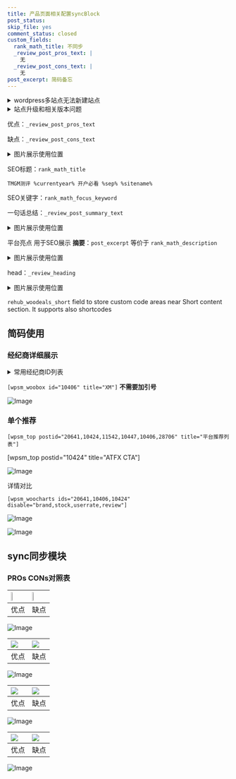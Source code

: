 ```yaml
---
title: 产品页面相关配置syncBlock
post_status: 
skip_file: yes
comment_status: closed
custom_fields:
  rank_math_title: 不同步
  _review_post_pros_text: |
    无
  _review_post_cons_text: |
    无
post_excerpt: 简码备忘
---
```

<details><summary>wordpress多站点无法新建站点</summary>

<li>和报错需要清理cookies一样的原因</li>
<li>wp-config.php里面<code>define( 'SUBDOMAIN_INSTALL', false );//子域名安装</code></li>
<li>新建子站点是用<code>define( 'SUBDOMAIN_INSTALL', true);//子域名安装</code> 完成以后，改成<code>false</code></li>
</details>

<details><summary>站点升级和相关版本问题</summary>

<p>wordpress：5.9.9
woocommerce：7.5.1
出现问题的地方：主题选项里面>><strong>Product layout >>compact style</strong></p>
<p>如何出现没有用过的字段 导致无法保存。先导出配置 然后进行修改，后面再次恢复即可。</p>
<p>出现部分字段无法显示时，需要返回默认布局后，对产品进行保存就好了。</p>
<p></p>
</details>

优点：`_review_post_pros_text`

缺点：`_review_post_cons_text`

<details><summary>图片展示使用位置</summary>

<img src="https://prod-files-secure.s3.us-west-2.amazonaws.com/39ed1227-6d7d-4570-be36-9ccd4a2c4241/f51d3d83-55d4-4bdf-9604-f37ec77ab556/Untitled.png?X-Amz-Algorithm=AWS4-HMAC-SHA256&X-Amz-Content-Sha256=UNSIGNED-PAYLOAD&X-Amz-Credential=ASIAZI2LB466X6XWVNRO%2F20250319%2Fus-west-2%2Fs3%2Faws4_request&X-Amz-Date=20250319T045518Z&X-Amz-Expires=3600&X-Amz-Security-Token=IQoJb3JpZ2luX2VjEBQaCXVzLXdlc3QtMiJIMEYCIQDQR88mD39bIuPPoh50huFza2P%2FVDrmKOyyr7nIj3kIQgIhAJpWbF7bzSDSh%2FfxT0dZIVN8W%2FUE7NRrVVumH9fgvJl2Kv8DCG0QABoMNjM3NDIzMTgzODA1IgxUksODUZtAjk00Y7Mq3APWWQLOLF2bvvL0xAIJRAT1Ta3Ap3%2Bfhq0hMKaSNtxhOdKu%2F9o%2FDT1JFdcSeQJ9oykRkCn4n2L2Ubx6idzWdLA8jfTXA%2Fji%2FtZ%2FPPOQ9HFX2ifKe65LGeHUCVX5JFfa5NNPnL0HB4cX%2Bp2zl2e9PLLHiVL%2FQZBNZIS4jN0B1U%2BsfzBi3I27Qts5EDrtOb5%2FhFHCTC65ECns4jcdvhjyqSmjU6To8QyYwH7tZrQMhPQAaNqnEkGyWE%2BTZUk4MDDSmRQ7RAqob%2F8qBdd9fgE4hW7gy7L7xrHm2G2w1rMLckZvLHnfCqqLHgQC61%2BPmcO5Vjoxei8aBEYiL7W1PmiIk4DAFRk96q8H7wUX74L1iGqYrZbt3vLOF%2B6A3nT2fmZRB9mIn%2FwYi0MUGz93QmdZ2htK%2BxAv1O32m0E%2FqoFlYqw59UgjtrtWcu7nojEUS4O1j%2BD2RD%2BsIPIa3E4DZPpJTarqWEoagn%2BWm4kxN%2FegF49wn4gAbK80RNB6MJzsZvSceNzvXAri6TPNZFv59V2P7ibDgoGj%2Fl2O4JX%2BSUAbPFLYasfLqaC47%2FBze%2Fk%2FTsHPPKQEoWlFVHOPtsP85ZFCoigRvgows%2BOy035tsG9IRRTgWGCmFLnYQhuZvOOv7DCv%2FOi%2BBjqkAdMgNhTX%2B%2BSRWnJbUwXc1wYgJI7T%2FuJ43Q4yVetHvs7gQuLCB56Ocp1f91708%2B8HqATAmo5NbZsxZvVlUO68HW%2FYPzKG7cnTavecQWT3ze%2F4I91ICsn2CIuN%2BLQcoAJ1IvPyrZJH2uLFESVsT9c0IJl58%2BdBV6ForIEjpq4pM2e40kRvyuAK3zdIaWHDQ6lFpsUTmWw%2F%2FWtxRI0d%2FBZCsgGwL5pY&X-Amz-Signature=cb1fb206fcd0d8478514cdb278b0bf5b05640c7565f5d162ab77fcd78f866b49&X-Amz-SignedHeaders=host&x-id=GetObject" alt="Image">
</details>

SEO标题：`rank_math_title`

`TMGM测评 %currentyear% 开户必看 %sep% %sitename%`

SEO关键字：`rank_math_focus_keyword`

一句话总结：`_review_post_summary_text`

<details><summary>图片展示使用位置</summary>

<img src="https://prod-files-secure.s3.us-west-2.amazonaws.com/39ed1227-6d7d-4570-be36-9ccd4a2c4241/4b96a922-296c-4f4e-8630-d1c870cbce01/Untitled.png?X-Amz-Algorithm=AWS4-HMAC-SHA256&X-Amz-Content-Sha256=UNSIGNED-PAYLOAD&X-Amz-Credential=ASIAZI2LB4663W3EUU3T%2F20250319%2Fus-west-2%2Fs3%2Faws4_request&X-Amz-Date=20250319T045518Z&X-Amz-Expires=3600&X-Amz-Security-Token=IQoJb3JpZ2luX2VjEBUaCXVzLXdlc3QtMiJGMEQCIFsipaEViankoSo%2Fdhg316%2FWeUSXla%2Fqui2gSRRn%2BvzHAiAWHBRvB2ThOJt9cjpOvsVQYlmNuq45NPxlEROTl%2FXsEyr%2FAwhuEAAaDDYzNzQyMzE4MzgwNSIMcqbYUZufCaR%2BU0%2BgKtwDzUMlR3LxX%2B4TApgWY%2BVx3mkJfqHl4zGTLmCwn6bhPISNFcoxxHr%2BWEado8WnC1soeHib0%2F2FPfdtZ%2BzESExepJyDEbPiDydatN312FzQ%2F%2FWMV8Gl%2BO4ieDNiOi%2BKGu7q9HvdcX1%2BYnr7%2BOmT3Iwt%2FmFg%2FqsHZHXJnZnEzKLJ7UiF1N5%2Bi1UuQ9QqMgPwYgGnReDn%2B7rPNDZmgQxgJxXMLujHOe%2B0IvV%2Bc4ez9IXBBcQC1daQqOHzAv%2FJh0%2BaNfKQ0DcPliK1yx%2BeuyDywdNr3iBhMqh59XFV6fVuFh0QdZmxI3rwT8MN7GGCxfsZ4c8UZf5a5jsZcKtwFuvTHj5QuEMADXOuhKNTPBz7vlL75EozBCzQNbz3u0GTsWSJF4ZcLlTKZUgmMptwL%2FjiXcPqygMlNMUqTK0Q%2BPHDnudU7abDalGsTHhfPYLN0%2FcYXpikIgbgF5nOqQx1Zjz9v6BzJnNYUjt1zuYaSYygYfc7ZkEf%2BTniNhr0x19rP1gZdeKySjOoZaO%2FFFWs7M%2FoHw%2BweJbBfj07s5dJuw0P82IpO%2BOOq4xrE5aKz1HSFLa%2FoWVdBBgpDWjDcyFSDPfH2ryyMMpOQoG5vIhWOFctATe6nF9d1Jh75MpyJb1vdEEwiJHpvgY6pgHmPIsEakhCvxy1x6wuW7UrXHnBVy3Kqw57HEhgB8ooBFpO8ZeRii6CZVJn7watAFX0E9RELgM8ox3%2BUqtm7MXiGwQ38Jbm2m1%2B89mGwk%2FdVtQ9S1%2Bug9RF7WaHFyaqIQcoJxBJ1zYZrzRbs%2FvxlP2DzIAkdPXbuWrmxNd9gw1TAGxTfVkcDAvDRpkom4WBvi4Sap1wd%2BDtEbSarIQ5NEEleRTO8x%2BU&X-Amz-Signature=8bc8ac4e3dedb31a59edab8efc81123932fb01e30acad40c53726c71e0c0e636&X-Amz-SignedHeaders=host&x-id=GetObject" alt="Image">
</details>

平台亮点 用于SEO展示 **摘要**：`post_excerpt`  等价于 `rank_math_description`

<details><summary>图片展示使用位置</summary>

<img src="https://prod-files-secure.s3.us-west-2.amazonaws.com/39ed1227-6d7d-4570-be36-9ccd4a2c4241/1ee11f63-b60a-4dfe-a7a7-d58ff23b5d88/Untitled.png?X-Amz-Algorithm=AWS4-HMAC-SHA256&X-Amz-Content-Sha256=UNSIGNED-PAYLOAD&X-Amz-Credential=ASIAZI2LB466TB2QTXDN%2F20250319%2Fus-west-2%2Fs3%2Faws4_request&X-Amz-Date=20250319T045519Z&X-Amz-Expires=3600&X-Amz-Security-Token=IQoJb3JpZ2luX2VjEBQaCXVzLXdlc3QtMiJIMEYCIQD5PNrZPuwpa2%2BI6JCXsaxjNLGYwSHOVIUMg9mrtYYF4AIhAM6vAst5wZLs7W%2B7rOgHt5I%2FyC3LRB9f%2BvLurmncTAvqKv8DCG0QABoMNjM3NDIzMTgzODA1IgwfzpcUW17ve2bCR3kq3AMuMfk1hA8IlJBrAkqqW20QquybB0kUvl%2F3GdraZ48lIBcL5S21PsCmzUGOxhb61CznIzMjHMDOq6uRKvsU3V3wPK4vFzaB9jWStit9XuwTdDx3RwRwmeQc0mqTKDGd2ViF2a4tE%2BQdD1vd%2B80cxUGoPJ7qw0c3JjrbmuOogG43sJiSK4evQKps42qsXVXNInEY75S7VfkFrVIHPq4ePfUOM9%2FadQPfS0DDEJ04JStNZiQi%2BqBhRggoampe98AdEAaQU%2BToan2DtGYYh%2ByPoOMoSk6injEBGj8khvNzc6e7cVIc4ZR7tF3vDmcMztaZlvYkLAvgv0Kc4DHxP7hrO36BmIxbOTIV2Q7k2uiN4woUXjlRJlNTwWf55fENiCyafDmIem0rdesRk26sY1l2MZGOKxIHCT5KjthR7yIAq7Fnurq92TxIY2oZ8NuNQAtqRKCfpJjEHU32WNRphZJZP0H4srcZKNIF6LcfcF4NUZS9i8JxPxplKxNRh782MUsiFX1rYZC8s3NEYpP8StuFExZcMQM7tnkxCZ4y%2Bx4nStjAnik%2B7QIXeuj9dkLvZFGT8EGqyAiJMFbGVZ6uP7X3KveltnIAGRlhUsmozDTJaG0v092LcfGiGzKySzcVVzCS%2Fei%2BBjqkAao8ybRg8B9CneS3XYor08LDxpYmrHcMmxQb%2Bt7Mdeswv2iKoh5Ci735G8PP9cfa53iwgc%2Bq1Ym%2Bz9MYzj7Z4h0fKeuJzl5Ou%2BuMhp7SZAEg1tIhoIr4FVTN%2BzEil1BIVnyULLlnJtJfwgoiSKxOs1HfAksr%2FxHAJ5MbqO3zXwJjVT%2BLfO6vrjkVRKnC%2BTxFGPGY22DmSKxJqiY1CgnY5qOXEFIf&X-Amz-Signature=785224f4291d74d26eadae309dff08c129d1f10ca5936841f04216a4b2e6cc81&X-Amz-SignedHeaders=host&x-id=GetObject" alt="Image">
<img src="https://prod-files-secure.s3.us-west-2.amazonaws.com/39ed1227-6d7d-4570-be36-9ccd4a2c4241/ad4118b5-78d8-4fbe-801e-3b29b5d99c01/Untitled.png?X-Amz-Algorithm=AWS4-HMAC-SHA256&X-Amz-Content-Sha256=UNSIGNED-PAYLOAD&X-Amz-Credential=ASIAZI2LB466TB2QTXDN%2F20250319%2Fus-west-2%2Fs3%2Faws4_request&X-Amz-Date=20250319T045519Z&X-Amz-Expires=3600&X-Amz-Security-Token=IQoJb3JpZ2luX2VjEBQaCXVzLXdlc3QtMiJIMEYCIQD5PNrZPuwpa2%2BI6JCXsaxjNLGYwSHOVIUMg9mrtYYF4AIhAM6vAst5wZLs7W%2B7rOgHt5I%2FyC3LRB9f%2BvLurmncTAvqKv8DCG0QABoMNjM3NDIzMTgzODA1IgwfzpcUW17ve2bCR3kq3AMuMfk1hA8IlJBrAkqqW20QquybB0kUvl%2F3GdraZ48lIBcL5S21PsCmzUGOxhb61CznIzMjHMDOq6uRKvsU3V3wPK4vFzaB9jWStit9XuwTdDx3RwRwmeQc0mqTKDGd2ViF2a4tE%2BQdD1vd%2B80cxUGoPJ7qw0c3JjrbmuOogG43sJiSK4evQKps42qsXVXNInEY75S7VfkFrVIHPq4ePfUOM9%2FadQPfS0DDEJ04JStNZiQi%2BqBhRggoampe98AdEAaQU%2BToan2DtGYYh%2ByPoOMoSk6injEBGj8khvNzc6e7cVIc4ZR7tF3vDmcMztaZlvYkLAvgv0Kc4DHxP7hrO36BmIxbOTIV2Q7k2uiN4woUXjlRJlNTwWf55fENiCyafDmIem0rdesRk26sY1l2MZGOKxIHCT5KjthR7yIAq7Fnurq92TxIY2oZ8NuNQAtqRKCfpJjEHU32WNRphZJZP0H4srcZKNIF6LcfcF4NUZS9i8JxPxplKxNRh782MUsiFX1rYZC8s3NEYpP8StuFExZcMQM7tnkxCZ4y%2Bx4nStjAnik%2B7QIXeuj9dkLvZFGT8EGqyAiJMFbGVZ6uP7X3KveltnIAGRlhUsmozDTJaG0v092LcfGiGzKySzcVVzCS%2Fei%2BBjqkAao8ybRg8B9CneS3XYor08LDxpYmrHcMmxQb%2Bt7Mdeswv2iKoh5Ci735G8PP9cfa53iwgc%2Bq1Ym%2Bz9MYzj7Z4h0fKeuJzl5Ou%2BuMhp7SZAEg1tIhoIr4FVTN%2BzEil1BIVnyULLlnJtJfwgoiSKxOs1HfAksr%2FxHAJ5MbqO3zXwJjVT%2BLfO6vrjkVRKnC%2BTxFGPGY22DmSKxJqiY1CgnY5qOXEFIf&X-Amz-Signature=8d38d44a8ff5b1df2d3814131e5a825cacf6cf0f2e4455f6a78b6e2942f64648&X-Amz-SignedHeaders=host&x-id=GetObject" alt="Image">
<img src="https://prod-files-secure.s3.us-west-2.amazonaws.com/39ed1227-6d7d-4570-be36-9ccd4a2c4241/a38cf7c9-a79c-4b64-9e94-13589fe0758b/Untitled.png?X-Amz-Algorithm=AWS4-HMAC-SHA256&X-Amz-Content-Sha256=UNSIGNED-PAYLOAD&X-Amz-Credential=ASIAZI2LB466TB2QTXDN%2F20250319%2Fus-west-2%2Fs3%2Faws4_request&X-Amz-Date=20250319T045519Z&X-Amz-Expires=3600&X-Amz-Security-Token=IQoJb3JpZ2luX2VjEBQaCXVzLXdlc3QtMiJIMEYCIQD5PNrZPuwpa2%2BI6JCXsaxjNLGYwSHOVIUMg9mrtYYF4AIhAM6vAst5wZLs7W%2B7rOgHt5I%2FyC3LRB9f%2BvLurmncTAvqKv8DCG0QABoMNjM3NDIzMTgzODA1IgwfzpcUW17ve2bCR3kq3AMuMfk1hA8IlJBrAkqqW20QquybB0kUvl%2F3GdraZ48lIBcL5S21PsCmzUGOxhb61CznIzMjHMDOq6uRKvsU3V3wPK4vFzaB9jWStit9XuwTdDx3RwRwmeQc0mqTKDGd2ViF2a4tE%2BQdD1vd%2B80cxUGoPJ7qw0c3JjrbmuOogG43sJiSK4evQKps42qsXVXNInEY75S7VfkFrVIHPq4ePfUOM9%2FadQPfS0DDEJ04JStNZiQi%2BqBhRggoampe98AdEAaQU%2BToan2DtGYYh%2ByPoOMoSk6injEBGj8khvNzc6e7cVIc4ZR7tF3vDmcMztaZlvYkLAvgv0Kc4DHxP7hrO36BmIxbOTIV2Q7k2uiN4woUXjlRJlNTwWf55fENiCyafDmIem0rdesRk26sY1l2MZGOKxIHCT5KjthR7yIAq7Fnurq92TxIY2oZ8NuNQAtqRKCfpJjEHU32WNRphZJZP0H4srcZKNIF6LcfcF4NUZS9i8JxPxplKxNRh782MUsiFX1rYZC8s3NEYpP8StuFExZcMQM7tnkxCZ4y%2Bx4nStjAnik%2B7QIXeuj9dkLvZFGT8EGqyAiJMFbGVZ6uP7X3KveltnIAGRlhUsmozDTJaG0v092LcfGiGzKySzcVVzCS%2Fei%2BBjqkAao8ybRg8B9CneS3XYor08LDxpYmrHcMmxQb%2Bt7Mdeswv2iKoh5Ci735G8PP9cfa53iwgc%2Bq1Ym%2Bz9MYzj7Z4h0fKeuJzl5Ou%2BuMhp7SZAEg1tIhoIr4FVTN%2BzEil1BIVnyULLlnJtJfwgoiSKxOs1HfAksr%2FxHAJ5MbqO3zXwJjVT%2BLfO6vrjkVRKnC%2BTxFGPGY22DmSKxJqiY1CgnY5qOXEFIf&X-Amz-Signature=03174ac2d9bb2fcdbccca7ee23af3b7c16b922170ad9342a8d069a9f2aeb09a8&X-Amz-SignedHeaders=host&x-id=GetObject" alt="Image">
<img src="https://prod-files-secure.s3.us-west-2.amazonaws.com/39ed1227-6d7d-4570-be36-9ccd4a2c4241/7da6fc1e-d2ac-42ae-8c75-cb5749aa18f6/Untitled.png?X-Amz-Algorithm=AWS4-HMAC-SHA256&X-Amz-Content-Sha256=UNSIGNED-PAYLOAD&X-Amz-Credential=ASIAZI2LB466TB2QTXDN%2F20250319%2Fus-west-2%2Fs3%2Faws4_request&X-Amz-Date=20250319T045519Z&X-Amz-Expires=3600&X-Amz-Security-Token=IQoJb3JpZ2luX2VjEBQaCXVzLXdlc3QtMiJIMEYCIQD5PNrZPuwpa2%2BI6JCXsaxjNLGYwSHOVIUMg9mrtYYF4AIhAM6vAst5wZLs7W%2B7rOgHt5I%2FyC3LRB9f%2BvLurmncTAvqKv8DCG0QABoMNjM3NDIzMTgzODA1IgwfzpcUW17ve2bCR3kq3AMuMfk1hA8IlJBrAkqqW20QquybB0kUvl%2F3GdraZ48lIBcL5S21PsCmzUGOxhb61CznIzMjHMDOq6uRKvsU3V3wPK4vFzaB9jWStit9XuwTdDx3RwRwmeQc0mqTKDGd2ViF2a4tE%2BQdD1vd%2B80cxUGoPJ7qw0c3JjrbmuOogG43sJiSK4evQKps42qsXVXNInEY75S7VfkFrVIHPq4ePfUOM9%2FadQPfS0DDEJ04JStNZiQi%2BqBhRggoampe98AdEAaQU%2BToan2DtGYYh%2ByPoOMoSk6injEBGj8khvNzc6e7cVIc4ZR7tF3vDmcMztaZlvYkLAvgv0Kc4DHxP7hrO36BmIxbOTIV2Q7k2uiN4woUXjlRJlNTwWf55fENiCyafDmIem0rdesRk26sY1l2MZGOKxIHCT5KjthR7yIAq7Fnurq92TxIY2oZ8NuNQAtqRKCfpJjEHU32WNRphZJZP0H4srcZKNIF6LcfcF4NUZS9i8JxPxplKxNRh782MUsiFX1rYZC8s3NEYpP8StuFExZcMQM7tnkxCZ4y%2Bx4nStjAnik%2B7QIXeuj9dkLvZFGT8EGqyAiJMFbGVZ6uP7X3KveltnIAGRlhUsmozDTJaG0v092LcfGiGzKySzcVVzCS%2Fei%2BBjqkAao8ybRg8B9CneS3XYor08LDxpYmrHcMmxQb%2Bt7Mdeswv2iKoh5Ci735G8PP9cfa53iwgc%2Bq1Ym%2Bz9MYzj7Z4h0fKeuJzl5Ou%2BuMhp7SZAEg1tIhoIr4FVTN%2BzEil1BIVnyULLlnJtJfwgoiSKxOs1HfAksr%2FxHAJ5MbqO3zXwJjVT%2BLfO6vrjkVRKnC%2BTxFGPGY22DmSKxJqiY1CgnY5qOXEFIf&X-Amz-Signature=fa68fbfe89d966d97da2c5661b719873c38f104a90ad2a51d86f7e3e727fe1dd&X-Amz-SignedHeaders=host&x-id=GetObject" alt="Image">
<img src="https://prod-files-secure.s3.us-west-2.amazonaws.com/39ed1227-6d7d-4570-be36-9ccd4a2c4241/7e97f40a-eaee-47f5-b2f9-475f96808fa7/Untitled.png?X-Amz-Algorithm=AWS4-HMAC-SHA256&X-Amz-Content-Sha256=UNSIGNED-PAYLOAD&X-Amz-Credential=ASIAZI2LB466TB2QTXDN%2F20250319%2Fus-west-2%2Fs3%2Faws4_request&X-Amz-Date=20250319T045519Z&X-Amz-Expires=3600&X-Amz-Security-Token=IQoJb3JpZ2luX2VjEBQaCXVzLXdlc3QtMiJIMEYCIQD5PNrZPuwpa2%2BI6JCXsaxjNLGYwSHOVIUMg9mrtYYF4AIhAM6vAst5wZLs7W%2B7rOgHt5I%2FyC3LRB9f%2BvLurmncTAvqKv8DCG0QABoMNjM3NDIzMTgzODA1IgwfzpcUW17ve2bCR3kq3AMuMfk1hA8IlJBrAkqqW20QquybB0kUvl%2F3GdraZ48lIBcL5S21PsCmzUGOxhb61CznIzMjHMDOq6uRKvsU3V3wPK4vFzaB9jWStit9XuwTdDx3RwRwmeQc0mqTKDGd2ViF2a4tE%2BQdD1vd%2B80cxUGoPJ7qw0c3JjrbmuOogG43sJiSK4evQKps42qsXVXNInEY75S7VfkFrVIHPq4ePfUOM9%2FadQPfS0DDEJ04JStNZiQi%2BqBhRggoampe98AdEAaQU%2BToan2DtGYYh%2ByPoOMoSk6injEBGj8khvNzc6e7cVIc4ZR7tF3vDmcMztaZlvYkLAvgv0Kc4DHxP7hrO36BmIxbOTIV2Q7k2uiN4woUXjlRJlNTwWf55fENiCyafDmIem0rdesRk26sY1l2MZGOKxIHCT5KjthR7yIAq7Fnurq92TxIY2oZ8NuNQAtqRKCfpJjEHU32WNRphZJZP0H4srcZKNIF6LcfcF4NUZS9i8JxPxplKxNRh782MUsiFX1rYZC8s3NEYpP8StuFExZcMQM7tnkxCZ4y%2Bx4nStjAnik%2B7QIXeuj9dkLvZFGT8EGqyAiJMFbGVZ6uP7X3KveltnIAGRlhUsmozDTJaG0v092LcfGiGzKySzcVVzCS%2Fei%2BBjqkAao8ybRg8B9CneS3XYor08LDxpYmrHcMmxQb%2Bt7Mdeswv2iKoh5Ci735G8PP9cfa53iwgc%2Bq1Ym%2Bz9MYzj7Z4h0fKeuJzl5Ou%2BuMhp7SZAEg1tIhoIr4FVTN%2BzEil1BIVnyULLlnJtJfwgoiSKxOs1HfAksr%2FxHAJ5MbqO3zXwJjVT%2BLfO6vrjkVRKnC%2BTxFGPGY22DmSKxJqiY1CgnY5qOXEFIf&X-Amz-Signature=696875c9186ceb179dd49d2df711599951fa4a1d4cfb13769068f2bdcd7e1fc8&X-Amz-SignedHeaders=host&x-id=GetObject" alt="Image">
</details>

head：`_review_heading`

<details><summary>图片展示使用位置</summary>

<img src="https://prod-files-secure.s3.us-west-2.amazonaws.com/39ed1227-6d7d-4570-be36-9ccd4a2c4241/3a4650ad-9887-415c-889a-edd51fa54f27/Untitled.png?X-Amz-Algorithm=AWS4-HMAC-SHA256&X-Amz-Content-Sha256=UNSIGNED-PAYLOAD&X-Amz-Credential=ASIAZI2LB4664LOKOVLN%2F20250319%2Fus-west-2%2Fs3%2Faws4_request&X-Amz-Date=20250319T045519Z&X-Amz-Expires=3600&X-Amz-Security-Token=IQoJb3JpZ2luX2VjEBQaCXVzLXdlc3QtMiJGMEQCIE%2F4e%2FpxPPXL7Ul036TI1G2g7Ara6qoHxKXgN4bWSAi9AiAOPAXCRmKMFRVJPCBDTX%2B0twdmml%2FVmo3zY7yfZVKTTyr%2FAwhtEAAaDDYzNzQyMzE4MzgwNSIMx%2BfBpAVvMiA%2BvtdEKtwDrMULjnqGfBjdFyL4gjTnQrC4OyVvXtcvbtiE2klF2b%2Fd947jBLzt8UrqG565B8U9wc6bBKrCq07lB965GEc0DMxOVEHoOpajmDttHVtqtrlRRlfiDTvYn2H37RVNGqbbee8DxSmwM1fNy4Cvr9HK6xxv3Y2iSn7Wwata5gbqJPGuQ9YgZqzgWWUgWZq9m5FvDRkZE9yBhsweHitkqT67uxVHcKbmTqtFRB4tkXskD1OnHVLh4%2BfXEusakL%2BVYT%2FH88704m80z8Qp8ak%2BjS8KIzPim%2FZstsAVT00B77Isv%2BVAMJfVCYjGV7y1%2B989KYZFkw6jrXM9ME4GQJsIQwzGiaC4zP74C7BX2p30JUZmwRJZn7dgx7jbGV28l8cn6BAIr%2FCv%2Bw8EHcuQmj5jEEHUCVWN3NkkUlaCZbs39LWaH9WiLXLuar4XVNkXvJJvK33UKT0heNjOT%2B0kUx4hhPLjEniJBmiI0FNyUtMG4Vs5MDmgPk5q0%2BluPHnG8ot9gaQHkP8cl0pGIktECTXk3lpmJs60EWmPuRay2b6iK4BerO3baRGLQJFRd9n8TJ4sLrblz9GlfOysbx6t2JMiNSpnLIwgfFyGTd5NyhNe9Dz0wboog4WE8%2BFbcHkFXdgwsPzovgY6pgFfPFWtA%2B1crP%2Fkamq1sQN2Bva3ex119MDcJcyuf2YObNWnaaV8gYtQ5FWdLdgT00XOZTaiBmo9tQALMXH8aAdxy5%2FaD31iKrKqZvGvdNXz0vGEJgdrC0PeeOloDsAY%2FooFKIfXM1ZqeH7NJ3HNYI50bEQWRHvDuKyT0DH05W%2BfM9XNto%2Fapa%2F9th4YW%2BJVKkMqeZg%2FX5Z2aIvGDI%2F%2Fw8L3I9icc6wu&X-Amz-Signature=8f2630440824a87b07d7d23162c305a9d884b0bf01c7c37587299e7f59810c9b&X-Amz-SignedHeaders=host&x-id=GetObject" alt="Image">
</details>

`rehub_woodeals_short`	field to store custom code areas near Short content section. It supports also shortcodes



## 简码使用

### 经纪商详细展示

<details><summary>常用经纪商ID列表</summary>

<pre><code class="php">嘉盛 ===> 20641  [wpsm_woobox id="20641" title="嘉盛"]
易信easymarkets ===> 11542  [wpsm_woobox id="11542" title="易信easymarkets"]
ATFX外汇 ===> 10424  [wpsm_woobox id="10424" title="ATFX"]
XM ===> 10406  [wpsm_woobox id="10406" title="XM"]
TMGM ===> 29622  [wpsm_woobox id="29622" title="TMGM"]
HYCM ===> 10447  [wpsm_woobox id="10447" title="HYCM"]
fpmarkets澳福外汇 ===> 20639  [wpsm_woobox id="20639" title="fpmarkets澳福外汇"]</code></pre>
</details>

`[wpsm_woobox id="10406" title="XM"]` **不需要加引号**

![Image](https://prod-files-secure.s3.us-west-2.amazonaws.com/39ed1227-6d7d-4570-be36-9ccd4a2c4241/4f898f9d-0fa7-4e43-acd3-ac6bc7be575a/Untitled.png?X-Amz-Algorithm=AWS4-HMAC-SHA256&X-Amz-Content-Sha256=UNSIGNED-PAYLOAD&X-Amz-Credential=ASIAZI2LB466TEMXZVLI%2F20250319%2Fus-west-2%2Fs3%2Faws4_request&X-Amz-Date=20250319T045515Z&X-Amz-Expires=3600&X-Amz-Security-Token=IQoJb3JpZ2luX2VjEBQaCXVzLXdlc3QtMiJHMEUCIQCrXKzQrYeznWL9yWE3EgBlPxb1Cxx2PS2d8dkXcGjL4gIgCKCIwNVqRoi9uJrvD%2Fn85XuxU4Sb5I0wUwz6FIhq2toq%2FwMIbRAAGgw2Mzc0MjMxODM4MDUiDJlekwLFVKJRJU%2BRHCrcAzYKrXmvhovUf5GM31dTD9coFIG0dCcbuBRERlrDjoTQ6gdqWngnrEuaWPibZqAaQTamhJtBccHNrR4lBATcte9EZX97kbiChEXhbtKqNdLCliUkqhcHVUVF82DG%2BpAhoUXBqsHJWlYzeI3HKKNHegTujIiEMlCnqhzarmKQp7kOVxIzudci9wPjf2h2Nsi%2Byp%2B%2F0yU4IFm071wlZhQsrB2w1nq7t6w75iub9ENiqQCB4m%2BkWdrBfLud5ZgS1hDWwCmFbcSjnWNJSNo9DuvJ9i%2BAdgBaetPXsqmFZlLWpVw1r82lnDDyTGYMTXC1NHCFZwYy0bY5fddCewD5PHOo3zhKwAhZ15lLOaRAbfAa8mC0aRZGHwFV4NHeeRi%2BDQO1xcsqbC1hfhtboKWZo6iSZZViEMezLlCigVDzRMNiJdrq9nq5pmaSGPPTzdfuMZvUaGOqVTI1%2F1EFhtPhAW%2BBOmfib82Zb%2FCCdQMJ9RvjQJF4TPFAr0ObA%2FRT5EQxiOeZA1LrS3Faab5DGC6NbrnG%2FNLpXTcQ%2FLU8DbFQurummKhgTDGFZu4ntBPkUm%2BNEkToUIco1hLVzqkaUWxfiMLFYMGXe5yQMjAmdg1lPujmPlb6szRlHNyzQ5lzJxyXMNr86L4GOqUBJQbf9P6pytF5vWpF4avoOo9kaE%2FFO6AltDWsUBK3B5b3Eo2Y1gU2yyVsR2hZVaVVtd9j5ZOLbPiJmKuHAI%2B1iL1e%2FP2scJ4NnNgBQyqQ556TKYwNAdLlObAG4EF%2FEPgTDx8O37%2Fl3PbxZLZPW8g%2Fo0jKD1tXp3IvQRwEEfeAutq%2FR7f5dPAgCSkPFHAm3XQVbS4kOQf2nAT6aA003kbYUHMfMk4b&X-Amz-Signature=989babdd5e69f0de6ec2f7aa22d379e7a1dc63cc338917631b43d69657ee77ba&X-Amz-SignedHeaders=host&x-id=GetObject)

### 单个推荐
`[wpsm_top postid="20641,10424,11542,10447,10406,28706" title="平台推荐列表"]`

[wpsm_top postid="10424" title="ATFX CTA"]

![Image](https://prod-files-secure.s3.us-west-2.amazonaws.com/39ed1227-6d7d-4570-be36-9ccd4a2c4241/5ac620dc-51a8-48b6-b55d-91f47299193c/Untitled.png?X-Amz-Algorithm=AWS4-HMAC-SHA256&X-Amz-Content-Sha256=UNSIGNED-PAYLOAD&X-Amz-Credential=ASIAZI2LB466TEMXZVLI%2F20250319%2Fus-west-2%2Fs3%2Faws4_request&X-Amz-Date=20250319T045515Z&X-Amz-Expires=3600&X-Amz-Security-Token=IQoJb3JpZ2luX2VjEBQaCXVzLXdlc3QtMiJHMEUCIQCrXKzQrYeznWL9yWE3EgBlPxb1Cxx2PS2d8dkXcGjL4gIgCKCIwNVqRoi9uJrvD%2Fn85XuxU4Sb5I0wUwz6FIhq2toq%2FwMIbRAAGgw2Mzc0MjMxODM4MDUiDJlekwLFVKJRJU%2BRHCrcAzYKrXmvhovUf5GM31dTD9coFIG0dCcbuBRERlrDjoTQ6gdqWngnrEuaWPibZqAaQTamhJtBccHNrR4lBATcte9EZX97kbiChEXhbtKqNdLCliUkqhcHVUVF82DG%2BpAhoUXBqsHJWlYzeI3HKKNHegTujIiEMlCnqhzarmKQp7kOVxIzudci9wPjf2h2Nsi%2Byp%2B%2F0yU4IFm071wlZhQsrB2w1nq7t6w75iub9ENiqQCB4m%2BkWdrBfLud5ZgS1hDWwCmFbcSjnWNJSNo9DuvJ9i%2BAdgBaetPXsqmFZlLWpVw1r82lnDDyTGYMTXC1NHCFZwYy0bY5fddCewD5PHOo3zhKwAhZ15lLOaRAbfAa8mC0aRZGHwFV4NHeeRi%2BDQO1xcsqbC1hfhtboKWZo6iSZZViEMezLlCigVDzRMNiJdrq9nq5pmaSGPPTzdfuMZvUaGOqVTI1%2F1EFhtPhAW%2BBOmfib82Zb%2FCCdQMJ9RvjQJF4TPFAr0ObA%2FRT5EQxiOeZA1LrS3Faab5DGC6NbrnG%2FNLpXTcQ%2FLU8DbFQurummKhgTDGFZu4ntBPkUm%2BNEkToUIco1hLVzqkaUWxfiMLFYMGXe5yQMjAmdg1lPujmPlb6szRlHNyzQ5lzJxyXMNr86L4GOqUBJQbf9P6pytF5vWpF4avoOo9kaE%2FFO6AltDWsUBK3B5b3Eo2Y1gU2yyVsR2hZVaVVtd9j5ZOLbPiJmKuHAI%2B1iL1e%2FP2scJ4NnNgBQyqQ556TKYwNAdLlObAG4EF%2FEPgTDx8O37%2Fl3PbxZLZPW8g%2Fo0jKD1tXp3IvQRwEEfeAutq%2FR7f5dPAgCSkPFHAm3XQVbS4kOQf2nAT6aA003kbYUHMfMk4b&X-Amz-Signature=3eb4879bcfc449138f1a3b64e331f641c823941fe551c17da727a6b81ec288ac&X-Amz-SignedHeaders=host&x-id=GetObject)

详情对比

`[wpsm_woocharts ids="20641,10406,10424" disable="brand,stock,userrate,review"]`

![Image](https://prod-files-secure.s3.us-west-2.amazonaws.com/39ed1227-6d7d-4570-be36-9ccd4a2c4241/bf3ba45f-b9f3-4295-8aef-b4a495fd25f4/Untitled.png?X-Amz-Algorithm=AWS4-HMAC-SHA256&X-Amz-Content-Sha256=UNSIGNED-PAYLOAD&X-Amz-Credential=ASIAZI2LB466TEMXZVLI%2F20250319%2Fus-west-2%2Fs3%2Faws4_request&X-Amz-Date=20250319T045515Z&X-Amz-Expires=3600&X-Amz-Security-Token=IQoJb3JpZ2luX2VjEBQaCXVzLXdlc3QtMiJHMEUCIQCrXKzQrYeznWL9yWE3EgBlPxb1Cxx2PS2d8dkXcGjL4gIgCKCIwNVqRoi9uJrvD%2Fn85XuxU4Sb5I0wUwz6FIhq2toq%2FwMIbRAAGgw2Mzc0MjMxODM4MDUiDJlekwLFVKJRJU%2BRHCrcAzYKrXmvhovUf5GM31dTD9coFIG0dCcbuBRERlrDjoTQ6gdqWngnrEuaWPibZqAaQTamhJtBccHNrR4lBATcte9EZX97kbiChEXhbtKqNdLCliUkqhcHVUVF82DG%2BpAhoUXBqsHJWlYzeI3HKKNHegTujIiEMlCnqhzarmKQp7kOVxIzudci9wPjf2h2Nsi%2Byp%2B%2F0yU4IFm071wlZhQsrB2w1nq7t6w75iub9ENiqQCB4m%2BkWdrBfLud5ZgS1hDWwCmFbcSjnWNJSNo9DuvJ9i%2BAdgBaetPXsqmFZlLWpVw1r82lnDDyTGYMTXC1NHCFZwYy0bY5fddCewD5PHOo3zhKwAhZ15lLOaRAbfAa8mC0aRZGHwFV4NHeeRi%2BDQO1xcsqbC1hfhtboKWZo6iSZZViEMezLlCigVDzRMNiJdrq9nq5pmaSGPPTzdfuMZvUaGOqVTI1%2F1EFhtPhAW%2BBOmfib82Zb%2FCCdQMJ9RvjQJF4TPFAr0ObA%2FRT5EQxiOeZA1LrS3Faab5DGC6NbrnG%2FNLpXTcQ%2FLU8DbFQurummKhgTDGFZu4ntBPkUm%2BNEkToUIco1hLVzqkaUWxfiMLFYMGXe5yQMjAmdg1lPujmPlb6szRlHNyzQ5lzJxyXMNr86L4GOqUBJQbf9P6pytF5vWpF4avoOo9kaE%2FFO6AltDWsUBK3B5b3Eo2Y1gU2yyVsR2hZVaVVtd9j5ZOLbPiJmKuHAI%2B1iL1e%2FP2scJ4NnNgBQyqQ556TKYwNAdLlObAG4EF%2FEPgTDx8O37%2Fl3PbxZLZPW8g%2Fo0jKD1tXp3IvQRwEEfeAutq%2FR7f5dPAgCSkPFHAm3XQVbS4kOQf2nAT6aA003kbYUHMfMk4b&X-Amz-Signature=5d9b89d4fd8d12ab6e5acb0b6e054967d95c7b6fd26ef68b6928306d3d5d1904&X-Amz-SignedHeaders=host&x-id=GetObject)

![Image](https://prod-files-secure.s3.us-west-2.amazonaws.com/39ed1227-6d7d-4570-be36-9ccd4a2c4241/30bc56ef-f383-4b48-9768-2ebc9e436ec0/Untitled.png?X-Amz-Algorithm=AWS4-HMAC-SHA256&X-Amz-Content-Sha256=UNSIGNED-PAYLOAD&X-Amz-Credential=ASIAZI2LB466TEMXZVLI%2F20250319%2Fus-west-2%2Fs3%2Faws4_request&X-Amz-Date=20250319T045515Z&X-Amz-Expires=3600&X-Amz-Security-Token=IQoJb3JpZ2luX2VjEBQaCXVzLXdlc3QtMiJHMEUCIQCrXKzQrYeznWL9yWE3EgBlPxb1Cxx2PS2d8dkXcGjL4gIgCKCIwNVqRoi9uJrvD%2Fn85XuxU4Sb5I0wUwz6FIhq2toq%2FwMIbRAAGgw2Mzc0MjMxODM4MDUiDJlekwLFVKJRJU%2BRHCrcAzYKrXmvhovUf5GM31dTD9coFIG0dCcbuBRERlrDjoTQ6gdqWngnrEuaWPibZqAaQTamhJtBccHNrR4lBATcte9EZX97kbiChEXhbtKqNdLCliUkqhcHVUVF82DG%2BpAhoUXBqsHJWlYzeI3HKKNHegTujIiEMlCnqhzarmKQp7kOVxIzudci9wPjf2h2Nsi%2Byp%2B%2F0yU4IFm071wlZhQsrB2w1nq7t6w75iub9ENiqQCB4m%2BkWdrBfLud5ZgS1hDWwCmFbcSjnWNJSNo9DuvJ9i%2BAdgBaetPXsqmFZlLWpVw1r82lnDDyTGYMTXC1NHCFZwYy0bY5fddCewD5PHOo3zhKwAhZ15lLOaRAbfAa8mC0aRZGHwFV4NHeeRi%2BDQO1xcsqbC1hfhtboKWZo6iSZZViEMezLlCigVDzRMNiJdrq9nq5pmaSGPPTzdfuMZvUaGOqVTI1%2F1EFhtPhAW%2BBOmfib82Zb%2FCCdQMJ9RvjQJF4TPFAr0ObA%2FRT5EQxiOeZA1LrS3Faab5DGC6NbrnG%2FNLpXTcQ%2FLU8DbFQurummKhgTDGFZu4ntBPkUm%2BNEkToUIco1hLVzqkaUWxfiMLFYMGXe5yQMjAmdg1lPujmPlb6szRlHNyzQ5lzJxyXMNr86L4GOqUBJQbf9P6pytF5vWpF4avoOo9kaE%2FFO6AltDWsUBK3B5b3Eo2Y1gU2yyVsR2hZVaVVtd9j5ZOLbPiJmKuHAI%2B1iL1e%2FP2scJ4NnNgBQyqQ556TKYwNAdLlObAG4EF%2FEPgTDx8O37%2Fl3PbxZLZPW8g%2Fo0jKD1tXp3IvQRwEEfeAutq%2FR7f5dPAgCSkPFHAm3XQVbS4kOQf2nAT6aA003kbYUHMfMk4b&X-Amz-Signature=49e36f4df8f7acebe114546e34b398ae7b36b3d482a2a3f90d05a7a6a504fa58&X-Amz-SignedHeaders=host&x-id=GetObject)

## sync同步模块

### PROs CONs对照表

| <img src="https://cdn.ifttt.fun/gh/jarlin8/OSS@main/icons/customize/pros.svg" height="auto" width="37.3%"> | <img src="https://cdn.ifttt.fun/gh/jarlin8/OSS@main/icons/customize/cons.svg" height="auto" width="28.8%"> |
| :--- | :--- |
| 优点 | 缺点 |

![Image](https://prod-files-secure.s3.us-west-2.amazonaws.com/39ed1227-6d7d-4570-be36-9ccd4a2c4241/8742b755-dfb5-4004-9a5f-d6e561664bd8/Untitled.png?X-Amz-Algorithm=AWS4-HMAC-SHA256&X-Amz-Content-Sha256=UNSIGNED-PAYLOAD&X-Amz-Credential=ASIAZI2LB466TEMXZVLI%2F20250319%2Fus-west-2%2Fs3%2Faws4_request&X-Amz-Date=20250319T045515Z&X-Amz-Expires=3600&X-Amz-Security-Token=IQoJb3JpZ2luX2VjEBQaCXVzLXdlc3QtMiJHMEUCIQCrXKzQrYeznWL9yWE3EgBlPxb1Cxx2PS2d8dkXcGjL4gIgCKCIwNVqRoi9uJrvD%2Fn85XuxU4Sb5I0wUwz6FIhq2toq%2FwMIbRAAGgw2Mzc0MjMxODM4MDUiDJlekwLFVKJRJU%2BRHCrcAzYKrXmvhovUf5GM31dTD9coFIG0dCcbuBRERlrDjoTQ6gdqWngnrEuaWPibZqAaQTamhJtBccHNrR4lBATcte9EZX97kbiChEXhbtKqNdLCliUkqhcHVUVF82DG%2BpAhoUXBqsHJWlYzeI3HKKNHegTujIiEMlCnqhzarmKQp7kOVxIzudci9wPjf2h2Nsi%2Byp%2B%2F0yU4IFm071wlZhQsrB2w1nq7t6w75iub9ENiqQCB4m%2BkWdrBfLud5ZgS1hDWwCmFbcSjnWNJSNo9DuvJ9i%2BAdgBaetPXsqmFZlLWpVw1r82lnDDyTGYMTXC1NHCFZwYy0bY5fddCewD5PHOo3zhKwAhZ15lLOaRAbfAa8mC0aRZGHwFV4NHeeRi%2BDQO1xcsqbC1hfhtboKWZo6iSZZViEMezLlCigVDzRMNiJdrq9nq5pmaSGPPTzdfuMZvUaGOqVTI1%2F1EFhtPhAW%2BBOmfib82Zb%2FCCdQMJ9RvjQJF4TPFAr0ObA%2FRT5EQxiOeZA1LrS3Faab5DGC6NbrnG%2FNLpXTcQ%2FLU8DbFQurummKhgTDGFZu4ntBPkUm%2BNEkToUIco1hLVzqkaUWxfiMLFYMGXe5yQMjAmdg1lPujmPlb6szRlHNyzQ5lzJxyXMNr86L4GOqUBJQbf9P6pytF5vWpF4avoOo9kaE%2FFO6AltDWsUBK3B5b3Eo2Y1gU2yyVsR2hZVaVVtd9j5ZOLbPiJmKuHAI%2B1iL1e%2FP2scJ4NnNgBQyqQ556TKYwNAdLlObAG4EF%2FEPgTDx8O37%2Fl3PbxZLZPW8g%2Fo0jKD1tXp3IvQRwEEfeAutq%2FR7f5dPAgCSkPFHAm3XQVbS4kOQf2nAT6aA003kbYUHMfMk4b&X-Amz-Signature=463bf154224c6ce248e10bde464abd718651fd5097463ebfa9bbb9c44154a967&X-Amz-SignedHeaders=host&x-id=GetObject)

| <img src="https://cdn.ifttt.fun/gh/jarlin8/OSS@main/icons/customize/pros1.svg" height="auto"> | <img src="https://cdn.ifttt.fun/gh/jarlin8/OSS@main/icons/customize/cons1.svg" height="auto"> |
| :--- | :--- |
| 优点 | 缺点 |

![Image](https://prod-files-secure.s3.us-west-2.amazonaws.com/39ed1227-6d7d-4570-be36-9ccd4a2c4241/806358f8-c9c4-4e17-bb35-c6c76a5397a5/Untitled.png?X-Amz-Algorithm=AWS4-HMAC-SHA256&X-Amz-Content-Sha256=UNSIGNED-PAYLOAD&X-Amz-Credential=ASIAZI2LB466TEMXZVLI%2F20250319%2Fus-west-2%2Fs3%2Faws4_request&X-Amz-Date=20250319T045515Z&X-Amz-Expires=3600&X-Amz-Security-Token=IQoJb3JpZ2luX2VjEBQaCXVzLXdlc3QtMiJHMEUCIQCrXKzQrYeznWL9yWE3EgBlPxb1Cxx2PS2d8dkXcGjL4gIgCKCIwNVqRoi9uJrvD%2Fn85XuxU4Sb5I0wUwz6FIhq2toq%2FwMIbRAAGgw2Mzc0MjMxODM4MDUiDJlekwLFVKJRJU%2BRHCrcAzYKrXmvhovUf5GM31dTD9coFIG0dCcbuBRERlrDjoTQ6gdqWngnrEuaWPibZqAaQTamhJtBccHNrR4lBATcte9EZX97kbiChEXhbtKqNdLCliUkqhcHVUVF82DG%2BpAhoUXBqsHJWlYzeI3HKKNHegTujIiEMlCnqhzarmKQp7kOVxIzudci9wPjf2h2Nsi%2Byp%2B%2F0yU4IFm071wlZhQsrB2w1nq7t6w75iub9ENiqQCB4m%2BkWdrBfLud5ZgS1hDWwCmFbcSjnWNJSNo9DuvJ9i%2BAdgBaetPXsqmFZlLWpVw1r82lnDDyTGYMTXC1NHCFZwYy0bY5fddCewD5PHOo3zhKwAhZ15lLOaRAbfAa8mC0aRZGHwFV4NHeeRi%2BDQO1xcsqbC1hfhtboKWZo6iSZZViEMezLlCigVDzRMNiJdrq9nq5pmaSGPPTzdfuMZvUaGOqVTI1%2F1EFhtPhAW%2BBOmfib82Zb%2FCCdQMJ9RvjQJF4TPFAr0ObA%2FRT5EQxiOeZA1LrS3Faab5DGC6NbrnG%2FNLpXTcQ%2FLU8DbFQurummKhgTDGFZu4ntBPkUm%2BNEkToUIco1hLVzqkaUWxfiMLFYMGXe5yQMjAmdg1lPujmPlb6szRlHNyzQ5lzJxyXMNr86L4GOqUBJQbf9P6pytF5vWpF4avoOo9kaE%2FFO6AltDWsUBK3B5b3Eo2Y1gU2yyVsR2hZVaVVtd9j5ZOLbPiJmKuHAI%2B1iL1e%2FP2scJ4NnNgBQyqQ556TKYwNAdLlObAG4EF%2FEPgTDx8O37%2Fl3PbxZLZPW8g%2Fo0jKD1tXp3IvQRwEEfeAutq%2FR7f5dPAgCSkPFHAm3XQVbS4kOQf2nAT6aA003kbYUHMfMk4b&X-Amz-Signature=88ca199e6b0e1cc8497d7afd2f8029c24beb28bdb6c596482ad6c1368fc45ca3&X-Amz-SignedHeaders=host&x-id=GetObject)

| <img src="https://cdn.ifttt.fun/gh/jarlin8/OSS@main/icons/customize/pros2.svg" height="auto"> | <img src="https://cdn.ifttt.fun/gh/jarlin8/OSS@main/icons/customize/cons2.svg" height="auto"> |
| :--- | :--- |
| 优点 | 缺点 |

![Image](https://prod-files-secure.s3.us-west-2.amazonaws.com/39ed1227-6d7d-4570-be36-9ccd4a2c4241/a9245ec9-70dd-4005-b534-0d54315fc5f3/Untitled.png?X-Amz-Algorithm=AWS4-HMAC-SHA256&X-Amz-Content-Sha256=UNSIGNED-PAYLOAD&X-Amz-Credential=ASIAZI2LB466TEMXZVLI%2F20250319%2Fus-west-2%2Fs3%2Faws4_request&X-Amz-Date=20250319T045515Z&X-Amz-Expires=3600&X-Amz-Security-Token=IQoJb3JpZ2luX2VjEBQaCXVzLXdlc3QtMiJHMEUCIQCrXKzQrYeznWL9yWE3EgBlPxb1Cxx2PS2d8dkXcGjL4gIgCKCIwNVqRoi9uJrvD%2Fn85XuxU4Sb5I0wUwz6FIhq2toq%2FwMIbRAAGgw2Mzc0MjMxODM4MDUiDJlekwLFVKJRJU%2BRHCrcAzYKrXmvhovUf5GM31dTD9coFIG0dCcbuBRERlrDjoTQ6gdqWngnrEuaWPibZqAaQTamhJtBccHNrR4lBATcte9EZX97kbiChEXhbtKqNdLCliUkqhcHVUVF82DG%2BpAhoUXBqsHJWlYzeI3HKKNHegTujIiEMlCnqhzarmKQp7kOVxIzudci9wPjf2h2Nsi%2Byp%2B%2F0yU4IFm071wlZhQsrB2w1nq7t6w75iub9ENiqQCB4m%2BkWdrBfLud5ZgS1hDWwCmFbcSjnWNJSNo9DuvJ9i%2BAdgBaetPXsqmFZlLWpVw1r82lnDDyTGYMTXC1NHCFZwYy0bY5fddCewD5PHOo3zhKwAhZ15lLOaRAbfAa8mC0aRZGHwFV4NHeeRi%2BDQO1xcsqbC1hfhtboKWZo6iSZZViEMezLlCigVDzRMNiJdrq9nq5pmaSGPPTzdfuMZvUaGOqVTI1%2F1EFhtPhAW%2BBOmfib82Zb%2FCCdQMJ9RvjQJF4TPFAr0ObA%2FRT5EQxiOeZA1LrS3Faab5DGC6NbrnG%2FNLpXTcQ%2FLU8DbFQurummKhgTDGFZu4ntBPkUm%2BNEkToUIco1hLVzqkaUWxfiMLFYMGXe5yQMjAmdg1lPujmPlb6szRlHNyzQ5lzJxyXMNr86L4GOqUBJQbf9P6pytF5vWpF4avoOo9kaE%2FFO6AltDWsUBK3B5b3Eo2Y1gU2yyVsR2hZVaVVtd9j5ZOLbPiJmKuHAI%2B1iL1e%2FP2scJ4NnNgBQyqQ556TKYwNAdLlObAG4EF%2FEPgTDx8O37%2Fl3PbxZLZPW8g%2Fo0jKD1tXp3IvQRwEEfeAutq%2FR7f5dPAgCSkPFHAm3XQVbS4kOQf2nAT6aA003kbYUHMfMk4b&X-Amz-Signature=cf117a636668f1eacc0bdd1b4c2af7bdeb161277c2b330e2cb61d1893b42dc8d&X-Amz-SignedHeaders=host&x-id=GetObject)

| <img src="https://cdn.ifttt.fun/gh/jarlin8/OSS@main/icons/customize/pros3.svg" height="auto"> | <img src="https://cdn.ifttt.fun/gh/jarlin8/OSS@main/icons/customize/cons3.svg" height="auto"> |
| :--- | :--- |
| 优点 | 缺点 |

![Image](https://prod-files-secure.s3.us-west-2.amazonaws.com/39ed1227-6d7d-4570-be36-9ccd4a2c4241/e1e580a2-2e5c-4780-9ff4-19c318fc2284/Untitled.png?X-Amz-Algorithm=AWS4-HMAC-SHA256&X-Amz-Content-Sha256=UNSIGNED-PAYLOAD&X-Amz-Credential=ASIAZI2LB466TEMXZVLI%2F20250319%2Fus-west-2%2Fs3%2Faws4_request&X-Amz-Date=20250319T045515Z&X-Amz-Expires=3600&X-Amz-Security-Token=IQoJb3JpZ2luX2VjEBQaCXVzLXdlc3QtMiJHMEUCIQCrXKzQrYeznWL9yWE3EgBlPxb1Cxx2PS2d8dkXcGjL4gIgCKCIwNVqRoi9uJrvD%2Fn85XuxU4Sb5I0wUwz6FIhq2toq%2FwMIbRAAGgw2Mzc0MjMxODM4MDUiDJlekwLFVKJRJU%2BRHCrcAzYKrXmvhovUf5GM31dTD9coFIG0dCcbuBRERlrDjoTQ6gdqWngnrEuaWPibZqAaQTamhJtBccHNrR4lBATcte9EZX97kbiChEXhbtKqNdLCliUkqhcHVUVF82DG%2BpAhoUXBqsHJWlYzeI3HKKNHegTujIiEMlCnqhzarmKQp7kOVxIzudci9wPjf2h2Nsi%2Byp%2B%2F0yU4IFm071wlZhQsrB2w1nq7t6w75iub9ENiqQCB4m%2BkWdrBfLud5ZgS1hDWwCmFbcSjnWNJSNo9DuvJ9i%2BAdgBaetPXsqmFZlLWpVw1r82lnDDyTGYMTXC1NHCFZwYy0bY5fddCewD5PHOo3zhKwAhZ15lLOaRAbfAa8mC0aRZGHwFV4NHeeRi%2BDQO1xcsqbC1hfhtboKWZo6iSZZViEMezLlCigVDzRMNiJdrq9nq5pmaSGPPTzdfuMZvUaGOqVTI1%2F1EFhtPhAW%2BBOmfib82Zb%2FCCdQMJ9RvjQJF4TPFAr0ObA%2FRT5EQxiOeZA1LrS3Faab5DGC6NbrnG%2FNLpXTcQ%2FLU8DbFQurummKhgTDGFZu4ntBPkUm%2BNEkToUIco1hLVzqkaUWxfiMLFYMGXe5yQMjAmdg1lPujmPlb6szRlHNyzQ5lzJxyXMNr86L4GOqUBJQbf9P6pytF5vWpF4avoOo9kaE%2FFO6AltDWsUBK3B5b3Eo2Y1gU2yyVsR2hZVaVVtd9j5ZOLbPiJmKuHAI%2B1iL1e%2FP2scJ4NnNgBQyqQ556TKYwNAdLlObAG4EF%2FEPgTDx8O37%2Fl3PbxZLZPW8g%2Fo0jKD1tXp3IvQRwEEfeAutq%2FR7f5dPAgCSkPFHAm3XQVbS4kOQf2nAT6aA003kbYUHMfMk4b&X-Amz-Signature=4960936c80efadca7afa73f518c6e67bc1cda4dbf39b5de03d731a9128d6b290&X-Amz-SignedHeaders=host&x-id=GetObject)